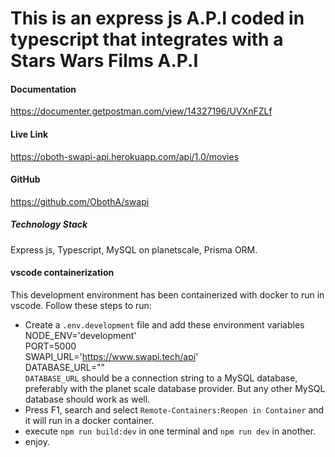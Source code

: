 # This is an express js A.P.I coded in typescript that integrates with a Stars Wars Films A.P.I

#### Documentation

https://documenter.getpostman.com/view/14327196/UVXnFZLf

#### Live Link

https://oboth-swapi-api.herokuapp.com/api/1.0/movies

#### GitHub

https://github.com/ObothA/swapi

##### Technology Stack

Express js, Typescript, MySQL on planetscale, Prisma ORM.

#### vscode containerization

This development environment has been containerized with docker to run in vscode.
Follow these steps to run:

- Create a `.env.development` file and add these environment variables  
  NODE_ENV='development'  
  PORT=5000  
  SWAPI_URL='https://www.swapi.tech/api'  
  DATABASE_URL=""  
  `DATABASE_URL` should be a connection string to a MySQL database, preferably with the planet scale database provider. But any other MySQL database should work as well.
- Press F1, search and select `Remote-Containers:Reopen in Container` and it will run in a docker container.
- execute `npm run build:dev` in one terminal and `npm run dev`
  in another.
- enjoy.
